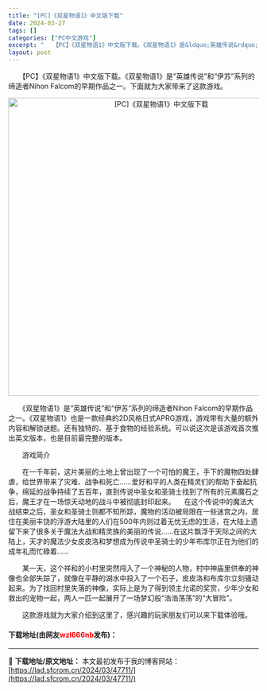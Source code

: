```yaml
---
title: "[PC]《双星物语1》中文版下载"
date: 2024-03-27
tags: []
categories: ["PC中文游戏"]
excerpt: "　　【PC】《双星物语1》中文版下载。《双星物语1》是&ldquo;英雄传说&rdquo;和&ldquo;伊苏&rdquo;系列的缔造者Nihon Falcom的早期作品之一。下面就为大家带来了这款游戏。 　　《双星物语1》是&ldquo;英雄传说&rdquo;和&ldquo;伊苏&rdquo;系列&hellip;"
layout: post
---
```


 <p>　　【PC】《双星物语1》中文版下载。《双星物语1》是&ldquo;英雄传说&rdquo;和&ldquo;伊苏&rdquo;系列的缔造者Nihon Falcom的早期作品之一。下面就为大家带来了这款游戏。</p> <p align="center"><img align="" border="0" src="https://lad.sfcrom.cn/wp-content/uploads/2024/03/20240327_66036ebecaa8c.webp" width="600" alt="[PC]《双星物语1》中文版下载" /></p> <p>　　《双星物语1》是&ldquo;英雄传说&rdquo;和&ldquo;伊苏&rdquo;系列的缔造者Nihon Falcom的早期作品之一。《双星物语1》也是一款经典的2D风格日式APRG游戏，游戏带有大量的额外内容和解锁谜题。还有独特的、基于食物的经验系统。可以说这次是该游戏首次推出英文版本，也是目前最完整的版本。</p> <p>　　游戏简介</p> <p>　　在一千年前，这片美丽的土地上曾出现了一个可怕的魔王，手下的魔物四处肆虐，给世界带来了灾难、战争和死亡&hellip;&hellip;爱好和平的人类在精灵们的帮助下奋起抗争，绵延的战争持续了五百年，直到传说中圣女和圣骑士找到了所有的元素魔石之后，魔王才在一场惊天动地的战斗中被彻底封印起来。 　在这个传说中的魔法大战结束之后，圣女和圣骑士则都不知所踪，魔物的活动被局限在一些迷宫之内，居住在美丽丰饶的浮游大陆里的人们在500年内则过着无忧无虑的生活，在大陆上遗留下来了很多关于魔法大战和精灵族的美丽的传说&hellip;&hellip;在这片飘浮于天际之间的大陆上，天才的魔法少女皮皮洛和梦想成为传说中圣骑士的少年布库尔正在为他们的成年礼而忙碌着&hellip;&hellip;</p> <p>　　某一天，这个祥和的小村里突然闯入了一个神秘的人物，村中神庙里供奉的神像也全部失踪了，就像在平静的湖水中投入了一个石子，皮皮洛和布库尔立刻骚动起来。为了找回村里失落的神像，实际上是为了得到领主允诺的奖赏，少年少女和救出的宠物一起，两人一匹一起展开了一场梦幻般&ldquo;浩浩荡荡&rdquo;的&ldquo;大冒险&rdquo;。</p> <p>　　这款游戏就为大家介绍到这里了，感兴趣的玩家朋友们可以来下载体验哦。</p> <p><h4>下载地址(由网友<font color="red">wzl666nb</font>发布)：</h4></p> 

---
📖 **下载地址/原文地址：** 本文最初发布于我的博客网站：[https://lad.sfcrom.cn/2024/03/47711/](https://lad.sfcrom.cn/2024/03/47711/)
